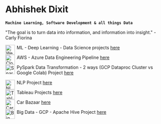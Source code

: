 # Abhishek Dixit

**`Machine Learning, Software Development & all things Data`**

"The goal is to turn data into information, and information into insight." - Carly Fiorina

<img align="left" alt="Website" width="30px" style="padding-right:3px;" src="https://upload.wikimedia.org/wikipedia/commons/thumb/c/c4/Globe_icon.svg/1024px-Globe_icon.svg.png" />ML - Deep Learning - Data Science projects <a href="https://abhishek-dxt.github.io/">here</a>

<img align="left" alt="Cloud" width="30px" style="padding-right:3px;" src="https://cdn-icons-png.flaticon.com/512/9850/9850908.png" />AWS - Azure Data Engineering Pipeline <a href="https://github.com/Abhishek-Dxt/AWS_S3_to_Azure_Datalake_to_Azure_SQLdb_Pipeline_Data_Engineering">here</a>

<img align="left" alt="Spark" width="30px" style="padding-right:3px;" src="https://w7.pngwing.com/pngs/263/900/png-transparent-apache-spark-apache-zeppelin-apache-software-foundation-apache-hadoop-tutorial-spark-miscellaneous-text-orange-thumbnail.png" />PySpark Data Transformation - 2 ways (GCP Dataproc Cluster vs Google Colab) Project <a href="https://github.com/Abhishek-Dxt/Py_Spark_GCP_vs_Colab_Data_Cleaning">here</a>

<img align="left" alt="NLP" width="30px" style="padding-right:3px;" src="https://cdn-icons-png.flaticon.com/512/2845/2845814.png" />NLP Project <a href="https://abhishek-dxt-nlp-data-roles-app-462v2a.streamlit.app/">here</a>

<img align="left" alt="Tableau" width="30px" style="padding-right:3px;" src="https://pbs.twimg.com/profile_images/1268207088683020288/d9agkn4h_400x400.jpg" />Tableau Projects <a href="https://public.tableau.com/app/profile/abhishek.dixit2101">here</a>

<img align="left" alt="Car Bazaar" width="30px" style="padding-right:3px;" src="https://cdn-icons-png.flaticon.com/512/744/744465.png" />Car Bazaar <a href="https://abhishek-dxt-car-bazaar-app-oiosn0.streamlit.app/">here</a>

<img align="left" alt="Big Data" width="30px" style="padding-right:3px;" src="https://cdn-icons-png.flaticon.com/512/1349/1349217.png" />Big Data - GCP - Apache Hive Project <a href="https://github.com/Abhishek-Dxt/GCP_ApacheHive_BigData">here</a>
